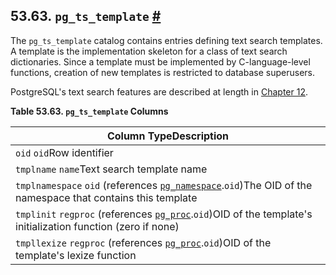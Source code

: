## 53.63. `pg_ts_template` [#](#CATALOG-PG-TS-TEMPLATE)

The `pg_ts_template` catalog contains entries defining text search templates. A template is the implementation skeleton for a class of text search dictionaries. Since a template must be implemented by C-language-level functions, creation of new templates is restricted to database superusers.

PostgreSQL's text search features are described at length in [Chapter 12](textsearch.html "Chapter 12. Full Text Search").

**Table 53.63. `pg_ts_template` Columns**

| Column TypeDescription                                                                                                                                         |
| -------------------------------------------------------------------------------------------------------------------------------------------------------------- |
| `oid` `oid`Row identifier                                                                                                                                      |
| `tmplname` `name`Text search template name                                                                                                                     |
| `tmplnamespace` `oid` (references [`pg_namespace`](catalog-pg-namespace.html "53.32. pg_namespace").`oid`)The OID of the namespace that contains this template |
| `tmplinit` `regproc` (references [`pg_proc`](catalog-pg-proc.html "53.39. pg_proc").`oid`)OID of the template's initialization function (zero if none)         |
| `tmpllexize` `regproc` (references [`pg_proc`](catalog-pg-proc.html "53.39. pg_proc").`oid`)OID of the template's lexize function                              |